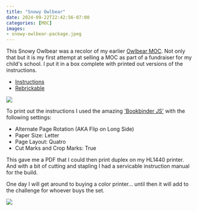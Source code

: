 ```yaml
---
title: "Snowy Owlbear"
date: 2024-09-22T22:42:56-07:00
categories: [MOC]
images:
- snowy-owlbear-package.jpeg
---
```


This Snowy Owlbear was a recolor of my earlier [Owlbear MOC](https://bricktoad.com/posts/owlbear/). Not only that but it is my first attempt at selling a MOC as part of a fundraiser for my child's school. I put it in a box complete with printed out versions of the instructions.

- [Instructions](/snowy-owlbear.pdf)
- [Rebrickable](https://rebrickable.com/mocs/MOC-196409/bricktoad/snowy-olwbear/#details)

![](/snowy-owlbear-package-2.jpeg)

To print out the instructions I used the amazing ['Bookbinder JS'](https://momijizukamori.github.io/bookbinder-js/?rotatePage=true&paperSize=LETTER&pageLayout=quarto&cropMarks=true&cutMarks=true&customSigLength=0&flyleafs=0) with the following settings:

- Alternate Page Rotation (AKA Flip on Long Side)
- Paper Size: Letter
- Page Layout: Quatro
- Cut Marks and Crop Marks: True

This gave me a PDF that I could then print duplex on my HL1440 printer. And with a bit of cutting and stapling I had a servicable instruction manual for the build.

One day I will get around to buying a color printer... until then it will add to the challenge for whoever buys the set.

![](/snowy-owlbear-build.jpg)
